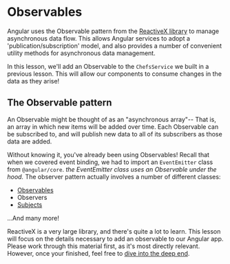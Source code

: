 # Observables

Angular uses the Observable pattern from the [ReactiveX library](http://reactivex.io/) to manage asynchronous data flow.  This allows Angular services to adopt a 'publication/subscription' model, and also provides a number of convenient utility methods for asynchronous data management.

In this lesson, we'll add an Observable to the `ChefsService` we built in a previous lesson.  This will allow our components to consume changes in the data as they arise!

## The Observable pattern

An Observable might be thought of as an "asynchronous array"-- That is, an array in which new items will be added over time.  Each Observable can be subscribed to, and will publish new data to all of its subscribers as those data are added.  

Without knowing it, you've already been using Observables!  Recall that when we covered event binding, we had to import an `EventEmitter` class from `@angular/core`.  *the EventEmitter class uses an Observable under the hood.*  The observer pattern actually involves a number of different classes:

* [Observables](http://reactivex.io/documentation/observable.html)
* Observers
* [Subjects](http://reactivex.io/documentation/subject.html)

...And many more!

ReactiveX is a very large library, and there's quite a lot to learn.  This lesson will focus on the details necessary to add an observable to our Angular app.  Please work through this material first, as it's most directly relevant.  However, once your finished, feel free to [dive into the deep end](http://reactivex.io/tutorials.html).